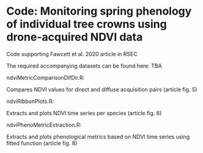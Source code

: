 # Code: Monitoring spring phenology of individual tree crowns using drone-acquired NDVI data

Code supporting Fawcett et al. 2020 article in RSEC

The required accompanying datasets can be found here: TBA

ndviMetricComparisonDifDir.R: 

Compares NDVI values for direct and diffuse acquisition pairs (article fig. 5)

ndviRibbonPlots.R: 

Extracts and plots NDVI time series per species (article fig. 6)

ndviPhenoMetricExtraction.R: 

Extracts and plots phenological metrics based on NDVI time series using fitted function (article fig. 8)





